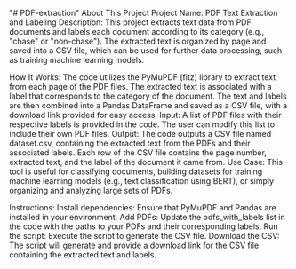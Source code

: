 "# PDF-extraction" 
About This Project
Project Name: PDF Text Extraction and Labeling
Description:
This project extracts text data from PDF documents and labels each document according to its category (e.g., "chase" or "non-chase"). The extracted text is organized by page and saved into a CSV file, which can be used for further data processing, such as training machine learning models.

How It Works:
The code utilizes the PyMuPDF (fitz) library to extract text from each page of the PDF files.
The extracted text is associated with a label that corresponds to the category of the document.
The text and labels are then combined into a Pandas DataFrame and saved as a CSV file, with a download link provided for easy access.
Input:
A list of PDF files with their respective labels is provided in the code. The user can modify this list to include their own PDF files.
Output:
The code outputs a CSV file named dataset.csv, containing the extracted text from the PDFs and their associated labels.
Each row of the CSV file contains the page number, extracted text, and the label of the document it came from.
Use Case:
This tool is useful for classifying documents, building datasets for training machine learning models (e.g., text classification using BERT), or simply organizing and analyzing large sets of PDFs.

Instructions:
Install dependencies: Ensure that PyMuPDF and Pandas are installed in your environment.
Add PDFs: Update the pdfs_with_labels list in the code with the paths to your PDFs and their corresponding labels.
Run the script: Execute the script to generate the CSV file.
Download the CSV: The script will generate and provide a download link for the CSV file containing the extracted text and labels.

